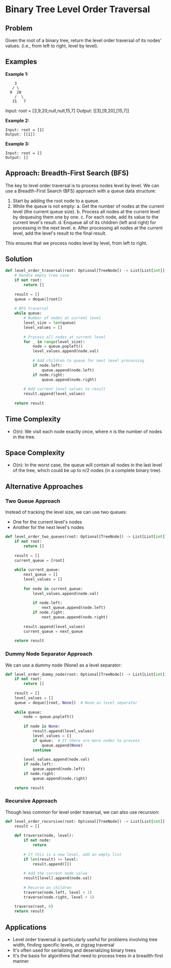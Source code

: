 # Binary Tree Level Order Traversal

## Problem

Given the root of a binary tree, return the level order traversal of its nodes' values. (i.e., from left to right, level by level).

## Examples

**Example 1:**
```
    3
   / \
  9  20
    /  \
   15   7
```
Input: root = [3,9,20,null,null,15,7]
Output: [[3],[9,20],[15,7]]

**Example 2:**
```
Input: root = [1]
Output: [[1]]
```

**Example 3:**
```
Input: root = []
Output: []
```

## Approach: Breadth-First Search (BFS)

The key to level order traversal is to process nodes level by level. We can use a Breadth-First Search (BFS) approach with a queue data structure:

1. Start by adding the root node to a queue.
2. While the queue is not empty:
   a. Get the number of nodes at the current level (the current queue size).
   b. Process all nodes at the current level by dequeuing them one by one.
   c. For each node, add its value to the current level's result.
   d. Enqueue all of its children (left and right) for processing in the next level.
   e. After processing all nodes at the current level, add the level's result to the final result.

This ensures that we process nodes level by level, from left to right.

## Solution

```python
def level_order_traversal(root: Optional[TreeNode]) -> List[List[int]]:
    # Handle empty tree case
    if not root:
        return []
    
    result = []
    queue = deque([root])
    
    # BFS traversal
    while queue:
        # Number of nodes at current level
        level_size = len(queue)
        level_values = []
        
        # Process all nodes at current level
        for _ in range(level_size):
            node = queue.popleft()
            level_values.append(node.val)
            
            # Add children to queue for next level processing
            if node.left:
                queue.append(node.left)
            if node.right:
                queue.append(node.right)
        
        # Add current level values to result
        result.append(level_values)
    
    return result
```

## Time Complexity

- O(n): We visit each node exactly once, where n is the number of nodes in the tree.

## Space Complexity

- O(n): In the worst case, the queue will contain all nodes in the last level of the tree, which could be up to n/2 nodes (in a complete binary tree).

## Alternative Approaches

### Two Queue Approach

Instead of tracking the level size, we can use two queues:
- One for the current level's nodes
- Another for the next level's nodes

```python
def level_order_two_queues(root: Optional[TreeNode]) -> List[List[int]]:
    if not root:
        return []
    
    result = []
    current_queue = [root]
    
    while current_queue:
        next_queue = []
        level_values = []
        
        for node in current_queue:
            level_values.append(node.val)
            
            if node.left:
                next_queue.append(node.left)
            if node.right:
                next_queue.append(node.right)
                
        result.append(level_values)
        current_queue = next_queue
    
    return result
```

### Dummy Node Separator Approach

We can use a dummy node (None) as a level separator:

```python
def level_order_dummy_node(root: Optional[TreeNode]) -> List[List[int]]:
    if not root:
        return []
    
    result = []
    level_values = []
    queue = deque([root, None])  # None as level separator
    
    while queue:
        node = queue.popleft()
        
        if node is None:
            result.append(level_values)
            level_values = []
            if queue:  # If there are more nodes to process
                queue.append(None)
            continue
            
        level_values.append(node.val)
        if node.left:
            queue.append(node.left)
        if node.right:
            queue.append(node.right)
    
    return result
```

### Recursive Approach

Though less common for level order traversal, we can also use recursion:

```python
def level_order_recursive(root: Optional[TreeNode]) -> List[List[int]]:
    result = []
    
    def traverse(node, level):
        if not node:
            return
        
        # If this is a new level, add an empty list
        if len(result) <= level:
            result.append([])
            
        # Add the current node value
        result[level].append(node.val)
        
        # Recurse on children
        traverse(node.left, level + 1)
        traverse(node.right, level + 1)
    
    traverse(root, 0)
    return result
```

## Applications

- Level order traversal is particularly useful for problems involving tree width, finding specific levels, or zigzag traversal
- It's often used for serializing and deserializing binary trees
- It's the basis for algorithms that need to process trees in a breadth-first manner 